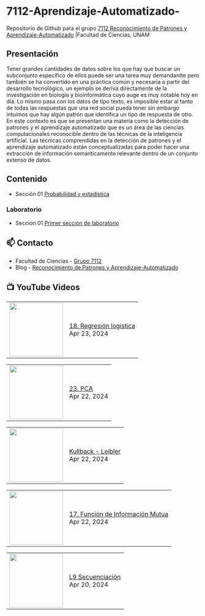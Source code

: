 # 7112-Aprendizaje-Automatizado-
Repositorio de Github para el grupo   [7112 Reconocimiento de Patrones y Aprendizaje-Automatizado](https://www.fciencias.unam.mx/docencia/horarios/presentacion/347481) |Facultad de Ciencias, UNAM

## Presentación
Tener grandes cantidades de datos sobre los que hay que buscar un subconjunto específico de ellos puede ser una tarea muy demandantte pero también se ha convertido en una práctica común y necesaria a partir del desarrollo tecnológico, un ejemplo se deriva directamente de la investigación en biología y bioinformática cuyo auge es muy notable hoy en día. Lo mismo pasa con los datos de tipo texto, es imposible estar al tanto de todas las respuestas que una red social pueda tener sin embargo intuimos que hay algún patrón que identifica un tipo de respuesta de otro. En este contexto es que se presentan una materia como la detección de patrones y el aprendizaje automatizado que es un área de las ciencias computacionales reconocible dentro de las técnicas de la inteligencia artificial. Las técnicas comprendidas en la detección de patrones y el aprendizaje automatizado están conceptualizadas para poder hacer una extracción de información semánticamente relevante dentro de un conjunto extenso de datos.

## Contenido
- Sección 01  [Probabilidad y estadística](https://github.com/7122-Aprendizaje-Automatizado/7112-Aprendizaje-Automatizado-/tree/main/Secci%C3%B3n%2001%20Probabilidad%20y%20Estadistica)

### Laboratorio
- Seccion 01  [Primer sección de laboratorio](https://github.com/7122-Aprendizaje-Automatizado/7112-Aprendizaje-Automatizado-/tree/main/Secci%C3%B3n01-Laboratorio)


## 📫 Contacto
- Facultad de Ciencias - [Grupo 7112](https://www.fciencias.unam.mx/docencia/horarios/presentacion/347481)
- Blog - [Reconocimiento de Patrones y Aprendizaje-Automatizado](https://sites.google.com/view/patronesciencias/inicio)

##  📺 	YouTube Videos
<!-- BLOG-POST-LIST:START --><table><tr><td><a href="https://www.youtube.com/watch?v=dmCFPqa05-I"><img width="140px" src="https://i.ytimg.com/vi/dmCFPqa05-I/mqdefault.jpg"></a></td>
<td><a href="https://www.youtube.com/watch?v=dmCFPqa05-I">18. Regresión logística</a><br/>Apr 23, 2024</td></tr></table>
<table><tr><td><a href="https://www.youtube.com/watch?v=hE-U5tlF7wc"><img width="140px" src="https://i.ytimg.com/vi/hE-U5tlF7wc/mqdefault.jpg"></a></td>
<td><a href="https://www.youtube.com/watch?v=hE-U5tlF7wc">23. PCA</a><br/>Apr 22, 2024</td></tr></table>
<table><tr><td><a href="https://www.youtube.com/watch?v=k6JRnEmOe2o"><img width="140px" src="https://i.ytimg.com/vi/k6JRnEmOe2o/mqdefault.jpg"></a></td>
<td><a href="https://www.youtube.com/watch?v=k6JRnEmOe2o">Kullback - Leibler</a><br/>Apr 22, 2024</td></tr></table>
<table><tr><td><a href="https://www.youtube.com/watch?v=WR5_xiZozYQ"><img width="140px" src="https://i.ytimg.com/vi/WR5_xiZozYQ/mqdefault.jpg"></a></td>
<td><a href="https://www.youtube.com/watch?v=WR5_xiZozYQ">17. Función de Información Mutua</a><br/>Apr 22, 2024</td></tr></table>
<table><tr><td><a href="https://www.youtube.com/watch?v=VQlg9-eoTDM"><img width="140px" src="https://i.ytimg.com/vi/VQlg9-eoTDM/mqdefault.jpg"></a></td>
<td><a href="https://www.youtube.com/watch?v=VQlg9-eoTDM">L9 Secuenciación</a><br/>Apr 20, 2024</td></tr></table>
<!-- BLOG-POST-LIST:END -->
